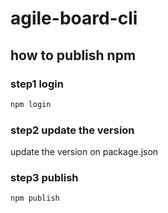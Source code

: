 # agile-board-cli

## how to publish npm
### step1 login 
```bash
npm login
```

### step2 update the version
 update the version on package.json
 
 
### step3 publish
```bash
npm publish
```